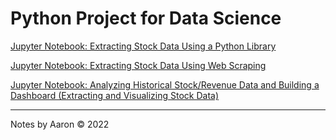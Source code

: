 # Python Project for Data Science <!-- omit in toc -->

[Jupyter Notebook: Extracting Stock Data Using a Python Library](res/extracting-stock-using-yfinance.ipynb)

[Jupyter Notebook: Extracting Stock Data Using Web Scraping](res/extracting-stock-using-webscraping.ipynb)

[Jupyter Notebook: Analyzing Historical Stock/Revenue Data and Building a Dashboard (Extracting and Visualizing Stock Data)](res/Extracting-and-Visualizing-Stock-Data.ipynb)



---
Notes by Aaron © 2022

